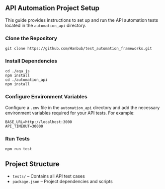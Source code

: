 ## API Automation Project Setup

This guide provides instructions to set up and run the API automation tests located in the `automation_api` directory.

### Clone the Repository

    git clone https://github.com/Hanbub/test_automation_frameworks.git

### Install Dependencies

    cd ./aqa_js
    npm install
    cd ./automation_api
    npm install

### Configure Environment Variables

Configure a `.env` file in the `automation_api` directory and add the necessary environment variables required for your API tests. For example:

    BASE_URL=http://localhost:3000
    API_TIMEOUT=30000

### Run Tests
    npm run test

## Project Structure

- `tests/` – Contains all API test cases
- `package.json` – Project dependencies and scripts
